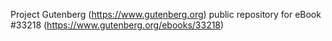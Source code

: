 Project Gutenberg (https://www.gutenberg.org) public repository for eBook #33218 (https://www.gutenberg.org/ebooks/33218)
